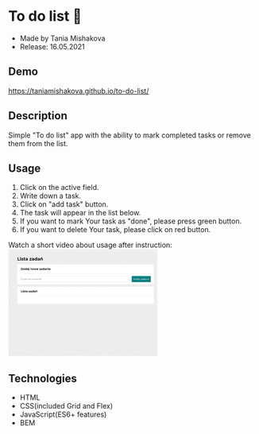 # To do list 📌
- Made by Tania Mishakova
- Release: 16.05.2021
## Demo
https://taniamishakova.github.io/to-do-list/

## Description
Simple "To do list" app with the ability to mark completed tasks or remove them from the list.

## Usage
1. Click on the active field.
2. Write down a task.
3. Click on "add task" button.
4. The task will appear in the list below.
5. If you want to mark Your task as "done", please press green button.
6. If you want to delete Your task, please click on red button.

Watch a short video about usage after instruction: 
![site preview](https://github.com/taniamishakova/to-do-list/blob/main/images/Animation.gif)

## Technologies
- HTML
- CSS(included Grid and Flex)
- JavaScript(ES6+ features)
- BEM
